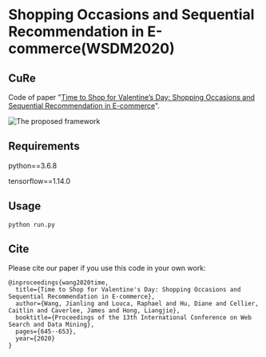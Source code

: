 Shopping Occasions and Sequential Recommendation in E-commerce(WSDM2020)
============

## CuRe

Code of paper "[Time to Shop for Valentine’s Day: Shopping Occasions and Sequential Recommendation in E-commerce](http://people.tamu.edu/~jwang713/pubs/occasion-wsdm2020.pdf)".

![The proposed framework](framework.png)

## Requirements
python==3.6.8

tensorflow==1.14.0

## Usage
```python run.py```

## Cite

Please cite our paper if you use this code in your own work:

```
@inproceedings{wang2020time,
  title={Time to Shop for Valentine's Day: Shopping Occasions and Sequential Recommendation in E-commerce},
  author={Wang, Jianling and Louca, Raphael and Hu, Diane and Cellier, Caitlin and Caverlee, James and Hong, Liangjie},
  booktitle={Proceedings of the 13th International Conference on Web Search and Data Mining},
  pages={645--653},
  year={2020}
}
```

